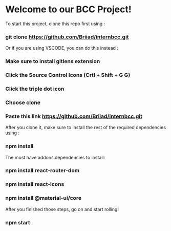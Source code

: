 # Welcome to our BCC Project!

To start this project, clone this repo first using :
### git clone https://github.com/Briiad/internbcc.git

Or if you are using VSCODE, you can do this instead :
### Make sure to install gitlens extension
### Click the Source Control Icons (Crtl + Shift + G G)
### Click the triple dot icon
### Choose clone
### Paste this link https://github.com/Briiad/internbcc.git

After you clone it, make sure to install the rest of the required dependencies using :
### npm install

The must have addons dependencies to install:
### npm install react-router-dom
### npm install react-icons
### npm install @material-ui/core

After you finished those steps, go on and start rolling!
### npm start